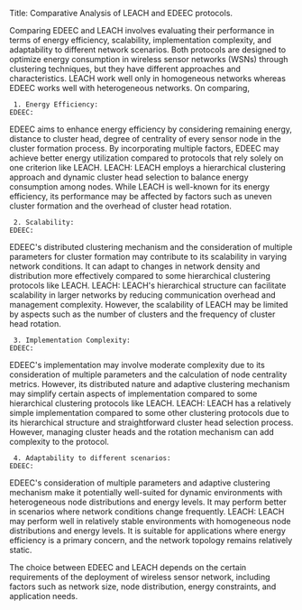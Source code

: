 Title: Comparative Analysis of LEACH and EDEEC protocols.

Comparing EDEEC and LEACH involves evaluating their performance in terms of energy efficiency, scalability, implementation complexity, and adaptability to different network scenarios. Both protocols are designed to optimize energy consumption in wireless sensor networks (WSNs) through clustering techniques, but they have different approaches and characteristics. LEACH work well only in homogeneous networks whereas EDEEC works well with heterogeneous networks. On comparing,

     1. Energy Efficiency:
 	EDEEC: 
EDEEC aims to enhance energy efficiency by considering remaining energy, distance to cluster head, degree of centrality of every sensor node in the cluster formation process. By incorporating multiple factors, EDEEC may achieve better energy utilization compared to protocols that rely solely on one criterion like LEACH.
 	LEACH: 
LEACH employs a hierarchical clustering approach and dynamic cluster head selection to balance energy consumption among nodes. While LEACH is well-known for its energy efficiency, its performance may be affected by factors such as uneven cluster formation and the overhead of cluster head rotation.

     2. Scalability:
 	EDEEC:
EDEEC's distributed clustering mechanism and the consideration of multiple parameters for cluster formation may contribute to its scalability in varying network conditions. It can adapt to changes in network density and distribution more effectively compared to some hierarchical clustering protocols like LEACH.
 	LEACH: 
LEACH's hierarchical structure can facilitate scalability in larger networks by reducing communication overhead and management complexity. However, the scalability of LEACH may be limited by aspects such as the number of clusters and the frequency of cluster head rotation.

     3. Implementation Complexity:
 	EDEEC: 
EDEEC's implementation may involve moderate complexity due to its consideration of multiple parameters and the calculation of node centrality metrics. However, its distributed nature and adaptive clustering mechanism may simplify certain aspects of implementation compared to some hierarchical clustering protocols like LEACH.
 	LEACH: 
LEACH has a relatively simple implementation compared to some other clustering protocols due to its hierarchical structure and straightforward cluster head selection process. However, managing cluster heads and the rotation mechanism can add complexity to the protocol.

     4. Adaptability to different scenarios:
 	EDEEC: 
EDEEC's consideration of multiple parameters and adaptive clustering mechanism make it potentially well-suited for dynamic environments with heterogeneous node distributions and energy levels. It may perform better in scenarios where network conditions change frequently.
 	LEACH: 
LEACH may perform well in relatively stable environments with homogeneous node distributions and energy levels. It is suitable for applications where energy efficiency is a primary concern, and the network topology remains relatively static.

The choice between EDEEC and LEACH depends on the certain requirements of the deployment of wireless sensor network, including factors such as network size, node distribution, energy constraints, and application needs.

